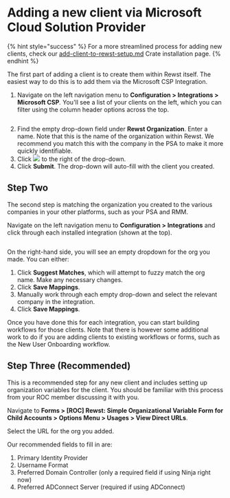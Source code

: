 # Adding a new client via Microsoft Cloud Solution Provider

{% hint style="success" %}
For a more streamlined process for adding new clients, check our [add-client-to-rewst-setup.md](../../prebuilt-automations/existing-crate-documentation/add-client-to-rewst-setup.md "mention") Crate installation page.
{% endhint %}



The first part of adding a client is to create them within Rewst itself. The easiest way to do this is to add them via the Microsoft CSP Integration.&#x20;

1. Navigate on the left navigation menu to **Configuration > Integrations > Microsoft CSP**_._ You'll see a list of your clients on the left, which you can filter using the column header options across the top.

<figure><img src="../../.gitbook/assets/csp-add-client.png" alt=""><figcaption></figcaption></figure>

2. Find the empty drop-down field under **Rewst Organization**. Enter a name. Note that this is the name of the organization within Rewst. We recommend you match this with the company in the PSA to make it more quickly identifiable.&#x20;
3. Click ![](<../../.gitbook/assets/Screenshot 2025-03-07 at 2.00.23 PM (1).png>) to the right of the drop-down.
4. Click **Submit**. The drop-down will auto-fill with the client you created.

## Step Two

The second step is matching the organization you created to the various companies in your other platforms, such as your PSA and RMM.

Navigate on the left navigation menu to **Configuration > Integrations** and click through each installed integration (shown at the top).

<figure><img src="../../.gitbook/assets/match-integration.png" alt=""><figcaption></figcaption></figure>

On the right-hand side, you will see an empty dropdown for the org you made. You can either:

1. Click **Suggest Matches**, which will attempt to fuzzy match the org name. Make any necessary changes.
2. Click **Save Mappings**.
3. Manually work through each empty drop-down and select the relevant company in the integration.&#x20;
4. Click **Save Mappings**.

Once you have done this for each integration, you can start building workflows for those clients. Note that there is however some additional work to do if you are adding clients to existing workflows or forms, such as the New User Onboarding workflow.

## Step Three (Recommended)

This is a recommended step for any new client and includes setting up organization variables for the client. You should be familiar with this process from your ROC member discussing it with you.

Navigate to **Forms > \[ROC] Rewst: Simple Organizational Variable Form for Child Accounts > Options Menu > Usages > View Direct URLs**.

Select the URL for the org you added.

Our recommended fields to fill in are:

1. Primary Identity Provider
2. Username Format
3. Preferred Domain Controller (only a required field if using Ninja right now)
4. Preferred ADConnect Server (required if using ADConnect)
